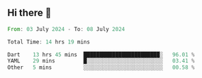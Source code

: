 ## Hi there 👋

<!--START_SECTION:waka-->

```rust
From: 03 July 2024 - To: 08 July 2024

Total Time: 14 hrs 19 mins

Dart    13 hrs 45 mins  ████████████████████████░   96.01 %
YAML    29 mins         █░░░░░░░░░░░░░░░░░░░░░░░░   03.41 %
Other   5 mins          ░░░░░░░░░░░░░░░░░░░░░░░░░   00.58 %
```

<!--END_SECTION:waka-->

<!--
**mathiskakal/mathiskakal** is a ✨ _special_ ✨ repository because its `README.md` (this file) appears on your GitHub profile.

Here are some ideas to get you started:

- 🔭 I’m currently working on ...
- 🌱 I’m currently learning ...
- 👯 I’m looking to collaborate on ...
- 🤔 I’m looking for help with ...
- 💬 Ask me about ...
- 📫 How to reach me: ...
- 😄 Pronouns: ...
- ⚡ Fun fact: ...
-->
